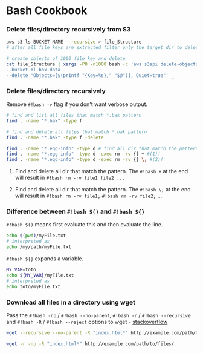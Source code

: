 # Bash Cookbook

### Delete files/directory recursively from S3

```bash
aws s3 ls BUCKET-NAME --recursive > file_Structure
# after all file keys are extracted filter only the target dir to delete

# create objects of 1000 file key and delete
cat file_Structure | xargs -P8 -n1000 bash -c 'aws s3api delete-objects 
--bucket ml-box-data 
--delete "Objects=[$(printf "{Key=%s}," "$@")], Quiet=true"' _
```

### Delete files/directory recursively

Remove `#!bash -v` flag if you don't want verbose output.

```bash
# find and list all files that match *.bak pattern
find . -name "*.bak" -type f         

# find and delete all files that match *.bak pattern
find . -name "*.bak" -type f -delete 

find . -name "*.egg-info" -type d # find all dir that match the pattern
find . -name "*.egg-info" -type d -exec rm -rv {} + #(1)!
find . -name "*.egg-info" -type d -exec rm -rv {} \; #(2)!
```

1.  Find and delete all dir that match the pattern.
    The `#!bash +` at the end will result in `#!bash rm -rv file1 file2 ...`

2.  Find and delete all dir that match the pattern.
    The `#!bash \;` at the end will result in `#!bash rm -rv file1;` `#!bash rm -rv file2;` ...

### Difference between `#!bash $()` and `#!bash ${}`

`#!bash $()` means first evaluate this and then evaluate the line.

```bash 
echo $(pwd)/myFile.txt
# interpreted as
echo /my/path/myFile.txt
```

`#!bash ${}` expands a variable.

```bash
MY_VAR=toto
echo ${MY_VAR}/myFile.txt
# interpreted as
echo toto/myFile.txt
```

### Download all files in a directory using wget

Pass the `#!bash -np` / `#!bash --no-parent`, `#!bash -r` / `#!bash --recursive` and `#!bash -R` / `#!bash --reject` options to wget - [stackoverflow](https://stackoverflow.com/a/273776/11450091)

```bash
wget --recursive --no-parent -R "index.html*" http://example.com/path/to/files/

wget -r -np -R "index.html*" http://example.com/path/to/files/
```
